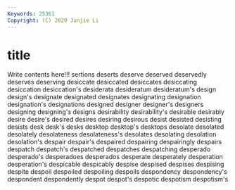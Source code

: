 ```yaml
---
Keywords: 25361
Copyright: (C) 2020 Junjie Li
---
```


# title

Write contents here!!!
sertions 
deserts 
deserve 
deserved 
deservedly
deserves 
deserving 
desiccate 
desiccated 
desiccates 
desiccating 
desiccation 
desiccation's 
desiderata 
desideratum
desideratum's 
design 
design's 
designate 
designated 
designates 
designating 
designation 
designation's 
designations
designed 
designer 
designer's 
designers 
designing 
designing's 
designs 
desirability 
desirability's 
desirable
desirably 
desire 
desire's 
desired 
desires 
desiring 
desirous 
desist 
desisted 
desisting
desists 
desk 
desk's 
desks 
desktop 
desktop's 
desktops 
desolate 
desolated 
desolately
desolateness 
desolateness's 
desolates 
desolating 
desolation 
desolation's 
despair 
despair's 
despaired 
despairing
despairingly 
despairs 
despatch 
despatch's 
despatched 
despatches 
despatching 
desperado 
desperado's 
desperadoes
desperados 
desperate 
desperately 
desperation 
desperation's 
despicable 
despicably 
despise 
despised 
despises
despising 
despite 
despoil 
despoiled 
despoiling 
despoils 
despondency 
despondency's 
despondent 
despondently
despot 
despot's 
despotic 
despotism 
despotism's 
